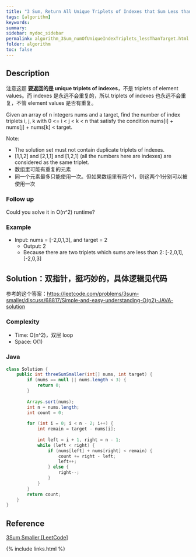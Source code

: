 ```yaml
---
title: "3 Sum, Return All Unique Triplets of Indexes that Sum Less than Target"
tags: [algorithm]
keywords:
summary:
sidebar: mydoc_sidebar
permalink: algorithm_3Sum_numOfUniqueIndexTriplets_lessThanTarget.html                               
folder: algorithm
toc: false
---
```


## Description
注意这题 **要返回的是 unique triplets of indexes**，不是 triplets of element values。而 indexes 是永远不会重复的，所以 triplets of indexes 也永远不会重复，不管 element values 是否有重复。

Given an array of n integers nums and a target, find the number of index triplets i, j, k with 0 <= i < j < k < n that satisfy the condition nums[i] + nums[j] + nums[k] < target.

Note:
* The solution set must not contain duplicate triplets of indexes.
* [1,1,2] and [2,1,1] and [1,2,1] (all the numbers here are indexes) are considered as the same triplet.
* 数组里可能有重复的元素
* 同一个元素最多只能使用一次。但如果数组里有两个1，则这两个1分别可以被使用一次

### Follow up
Could you solve it in O(n^2) runtime?

### Example
* Input: nums = [-2,0,1,3], and target = 2
  * Output: 2
  * Because there are two triplets which sums are less than 2: [-2,0,1], [-2,0,3]

## Solution：双指针，挺巧妙的，具体逻辑见代码
参考的这个答案：https://leetcode.com/problems/3sum-smaller/discuss/68817/Simple-and-easy-understanding-O(n2)-JAVA-solution

### Complexity
* Time: O(n^2)，双层 loop
* Space: O(1)

### Java
```java
class Solution {
    public int threeSumSmaller(int[] nums, int target) {
        if (nums == null || nums.length < 3) {
            return 0;
        }
        
        Arrays.sort(nums);
        int n = nums.length;
        int count = 0;
        
        for (int i = 0; i < n - 2; i++) {
            int remain = target - nums[i];
            
            int left = i + 1, right = n - 1;
            while (left < right) {
                if (nums[left] + nums[right] < remain) {
                    count += right - left;
                    left++;
                } else {
                    right--;
                }
            }
        }
        return count;
    }
}
```

## Reference
[3Sum Smaller [LeetCode]](https://leetcode.com/problems/3sum-smaller/description/)

{% include links.html %}
